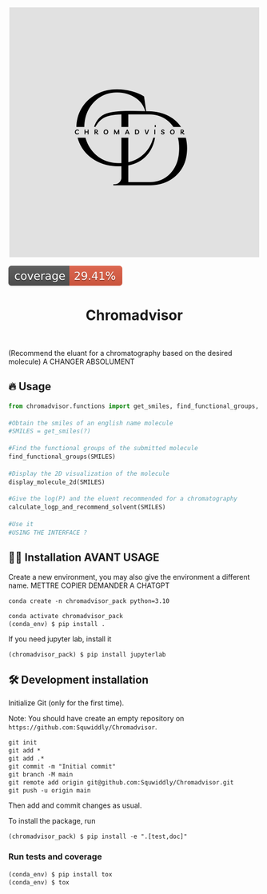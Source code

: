 <div align="center">
  <img src="assets/banner.png" alt="Project Logo">
</div>


![Coverage Status](assets/coverage-badge.svg)

<h1 align="center">
Chromadvisor
</h1>

<br>


(Recommend the eluant for a chromatography based on the desired molecule) A CHANGER ABSOLUMENT 

## 🔥 Usage

```python
from chromadvisor.functions import get_smiles, find_functional_groups, calculate_logp_and_recommend_solvent, display_molecule_2d, on_submit

#Obtain the smiles of an english name molecule
#SMILES = get_smiles(?)

#Find the functional groups of the submitted molecule
find_functional_groups(SMILES)

#Display the 2D visualization of the molecule
display_molecule_2d(SMILES)

#Give the log(P) and the eluent recommended for a chromatography
calculate_logp_and_recommend_solvent(SMILES)

#Use it
#USING THE INTERFACE ?
```

## 👩‍💻 Installation AVANT USAGE

Create a new environment, you may also give the environment a different name. METTRE COPIER DEMANDER A CHATGPT

```
conda create -n chromadvisor_pack python=3.10 
```

```
conda activate chromadvisor_pack
(conda_env) $ pip install .
```

If you need jupyter lab, install it 

```
(chromadvisor_pack) $ pip install jupyterlab
```


## 🛠️ Development installation

Initialize Git (only for the first time). 

Note: You should have create an empty repository on `https://github.com:Squwiddly/Chromadvisor`.

```
git init
git add * 
git add .*
git commit -m "Initial commit" 
git branch -M main
git remote add origin git@github.com:Squwiddly/Chromadvisor.git 
git push -u origin main
```

Then add and commit changes as usual. 

To install the package, run

```
(chromadvisor_pack) $ pip install -e ".[test,doc]"
```

### Run tests and coverage

```
(conda_env) $ pip install tox
(conda_env) $ tox
```



